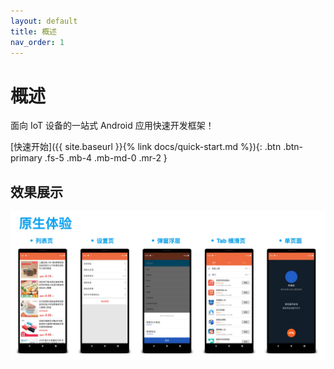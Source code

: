 ```yaml
---
layout: default
title: 概述
nav_order: 1
---
```


# 概述
面向 IoT 设备的一站式 Android 应用快速开发框架！

[快速开始]({{ site.baseurl }}{% link docs/quick-start.md %}){: .btn .btn-primary .fs-5 .mb-4 .mb-md-0 .mr-2 }

## 效果展示
<img src="/assets/images/tinyui_preview.png"/>
